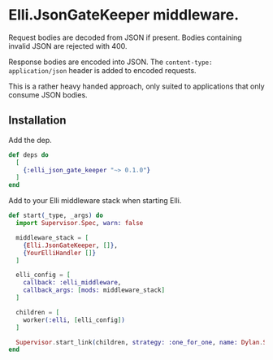 # Elli.JsonGateKeeper middleware.

Request bodies are decoded from JSON if present. Bodies containing invalid
JSON are rejected with 400.

Response bodies are encoded into JSON. The `content-type: application/json`
header is added to encoded requests.

This is a rather heavy handed approach, only suited to applications that
only consume JSON bodies.


## Installation

Add the dep.

```elixir
def deps do
  [
    {:elli_json_gate_keeper "~> 0.1.0"}
  ]
end
```

Add to your Elli middleware stack when starting Elli.

```elixir
def start(_type, _args) do
  import Supervisor.Spec, warn: false

  middleware_stack = [
    {Elli.JsonGateKeeper, []},
    {YourElliHandler []}
  ]

  elli_config = [
    callback: :elli_middleware,
    callback_args: [mods: middleware_stack]
  ]

  children = [
    worker(:elli, [elli_config])
  ]

  Supervisor.start_link(children, strategy: :one_for_one, name: Dylan.Supervisor)
end
```
